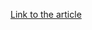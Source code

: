 [Link to the article](https://news.sophos.com/en-us/2024/10/09/october-patch-tuesday-harvest-hauls-in-117-cves/)
